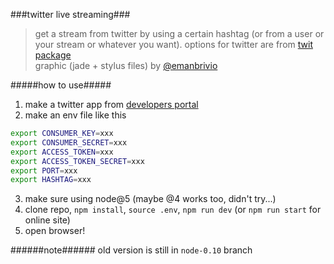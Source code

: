 ###twitter live streaming###
> get a stream from twitter by using a certain hashtag (or from a user or your stream or whatever you want). options for twitter are from [twit package](https://github.com/ttezel/twit)  
> graphic (jade + stylus files) by [@emanbrivio](https://github.com/emanuelebrivio)


#####how to use#####
1. make a twitter app from [developers portal](https://apps.twitter.com/)
2. make an env file like this
```bash
export CONSUMER_KEY=xxx  
export CONSUMER_SECRET=xxx  
export ACCESS_TOKEN=xxx  
export ACCESS_TOKEN_SECRET=xxx  
export PORT=xxx  
export HASHTAG=xxx
```
3. make sure using node@5 (maybe @4 works too, didn't try...)
4. clone repo, `npm install`, `source .env`, `npm run dev` (or `npm run start` for online site)
5. open browser!


######note######
old version is still in `node-0.10` branch
